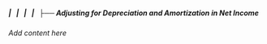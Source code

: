 ##### |   |   |   |   ├── Adjusting for Depreciation and Amortization in Net Income

*Add content here*
